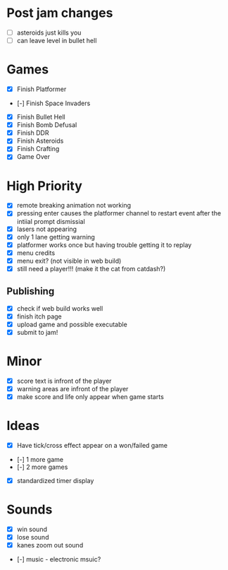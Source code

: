 # Post jam changes
- [ ] asteroids just kills you
- [ ] can leave level in bullet hell

# Games
- [x] Finish Platformer
- [-] Finish Space Invaders
- [x] Finish Bullet Hell
- [x] Finish Bomb Defusal
- [x] Finish DDR
- [x] Finish Asteroids
- [x] Finish Crafting
- [x] Game Over

# High Priority
- [x] remote breaking animation not working
- [x] pressing enter causes the platformer channel to restart event after the intiial prompt dismissial
- [x] lasers not appearing 
- [x] only 1 lane getting warning
- [x] platformer works once but having trouble getting it to replay
- [x] menu credits 
- [x] menu exit? (not visible in web build)
- [x] still need a player!!! (make it the cat from catdash?)

## Publishing
- [x] check if web build works well
- [x] finish itch page
- [x] upload game and possible executable
- [x] submit to jam!

# Minor
- [x] score text is infront of the player
- [x] warning areas are infront of the player
- [x] make score and life only appear when game starts

# Ideas
- [x] Have tick/cross effect appear on a won/failed game
- [-] 1 more game
- [-] 2 more games
- [x] standardized timer display

# Sounds 
- [x] win sound
- [x] lose sound
- [x] kanes zoom out sound
- [-] music - electronic msuic?
